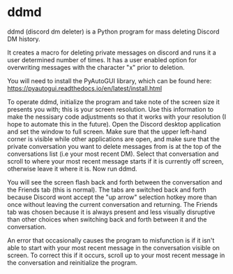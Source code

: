 # ddmd
ddmd (discord dm deleter) is a Python program for mass deleting Discord DM history.

It creates a macro for deleting private messages on discord and runs it a user determined number of times. It has a user enabled option for overwriting messages with the character "x" prior to deletion. 

You will need to install the PyAutoGUI library, which can be found here: https://pyautogui.readthedocs.io/en/latest/install.html

To operate ddmd, initialize the program and take note of the screen size it presents you with; this is your screen resolution. Use this information to make the nessisary code adjustments so that it works with your resolution (I hope to automate this in the future). Open the Discord desktop application and set the window to full screen. Make sure that the upper left-hand corner is visible while other applications are open, and make sure that the private conversation you want to delete messages from is at the top of the conversations list (i.e your most recent DM). Select that conversation and scroll to where your most recent message starts if it is currently off screen, otherwise leave it where it is. Now run ddmd. 

You will see the screen flash back and forth between the conversation and the Friends tab (this is normal). The tabs are switched back and forth because Discord wont accept the "up arrow" selection hotkey more than once without leaving the current conversation and returning. The Friends tab was chosen because it is always present and less visually disruptive than other choices when switching back and forth between it and the conversation.

An error that occasionally causes the program to misfunction is if it isn't able to start with your most recent message in the conversation visible on screen. To correct this if it occurs, scroll up to your most recent message in the conversation and reinitialize the program.

